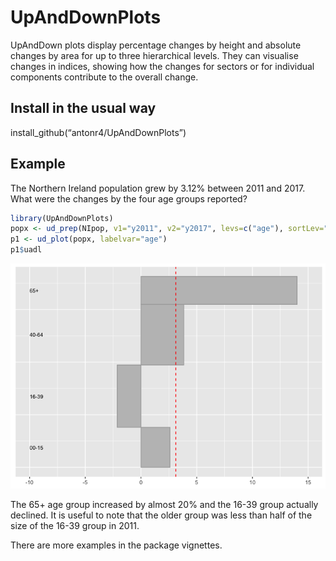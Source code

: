 <!-- README.md is generated from README.Rmd. Please edit that file -->

# UpAndDownPlots

UpAndDown plots display percentage changes by height and absolute
changes by area for up to three hierarchical levels. They can visualise
changes in indices, showing how the changes for sectors or for
individual components contribute to the overall change.

## Install in the usual way

install_github(“antonr4/UpAndDownPlots”)

## Example

The Northern Ireland population grew by 3.12% between 2011 and 2017.
What were the changes by the four age groups reported?

``` r
library(UpAndDownPlots)
popx <- ud_prep(NIpop, v1="y2011", v2="y2017", levs=c("age"), sortLev="orig")
p1 <- ud_plot(popx, labelvar="age")
p1$uadl
```

![](man/figures/README-unnamed-chunk-2-1.png)<!-- -->

The 65+ age group increased by almost 20% and the 16-39 group actually
declined. It is useful to note that the older group was less than half
of the size of the 16-39 group in 2011.

There are more examples in the package vignettes.
